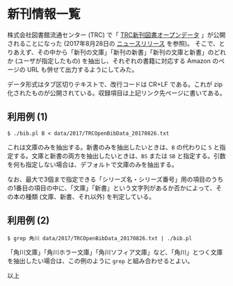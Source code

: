 # 新刊情報一覧

株式会社図書館流通センター (TRC) で「 [TRC新刊図書オープンデータ](http://www.trc.co.jp/trc_opendata/index.html) 」が公開されることになった (2017年8月28日の [ニュースリリース](http://www.trc.co.jp/information/pdf/20170828_release.pdf) を参照)。
そこで、とりあえず、その中から「新刊の文庫」「新刊の新書」「新刊の文庫と新書」のどれか (ユーザが指定したもの) を抽出し、それぞれの書籍に対応する Amazon のページの URL も併せて出力するようにしてみた。

データ形式はタブ区切りテキストで、改行コードは CR+LF である。これが zip 化されたものが公開されている。収録項目は上記リンク先ページに書いてある。

## 利用例 (1)
````
$ ./bib.pl B < data/2017/TRCOpenBibData_20170826.txt 
````
これは文庫のみを抽出する。新書のみを抽出したいときは、`B` の代わりに `S` と指定する。文庫と新書の両方を抽出したいときは、`BS` または `SB` と指定する。引数を何も指定しない場合は、デフォルトで文庫のみを抽出する。

なお、最大で3個まで指定できる「シリーズ名・シリーズ番号」用の項目のうちの1番目の項目の中に、「文庫」「新書」という文字列があるか否かによって、その本の種類 (文庫、新書、それ以外) を判定している。

## 利用例 (2)
````
$ grep 角川 data/2017/TRCOpenBibData_20170826.txt | ./bib.pl 
````
「角川文庫」「角川ホラー文庫」「角川ソフィア文庫」など、「角川」とつく文庫を抽出したい場合は、この例のように `grep` と組み合わせるとよい。

以上

